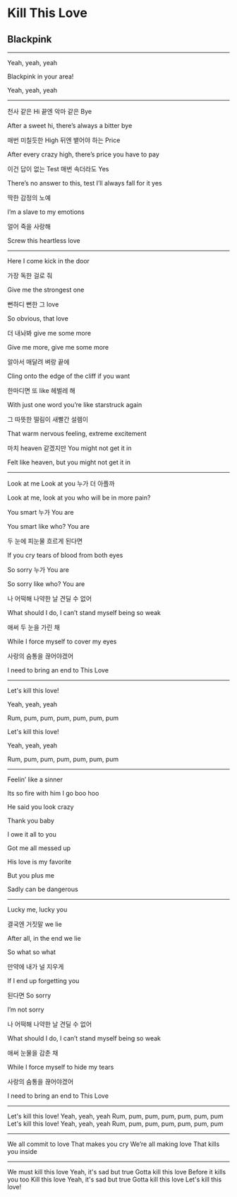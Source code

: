 # Kill This Love

## Blackpink

---

Yeah, yeah, yeah

Blackpink in your area!

Yeah, yeah, yeah

---

천사 같은 Hi 끝엔 악마 같은 Bye

After a sweet hi, there’s always a bitter bye

매번 미칠듯한 High 뒤엔 뱉어야 하는 Price

After every crazy high, there’s price you have to pay

이건 답이 없는 Test 매번 속더라도 Yes

There’s no answer to this, test I’ll always fall for it yes

딱한 감정의 노예

I’m a slave to my emotions

얼어 죽을 사랑해

Screw this heartless love

---

Here I come kick in the door

가장 독한 걸로 줘

Give me the strongest one

뻔하디 뻔한 그 love

So obvious, that love

더 내놔봐 give me some more

Give me more, give me some more

알아서 매달려 벼랑 끝에

Cling onto the edge of the cliff if you want

한마디면 또 like 헤벌레 해

With just one word you’re like starstruck again

그 따뜻한 떨림이 새빨간 설렘이

That warm nervous feeling, extreme excitement

마치 heaven 같겠지만 You might not get it in

Felt like heaven, but you might not get it in

---

Look at me Look at you 누가 더 아플까

Look at me, look at you who will be in more pain?

You smart 누가 You are

You smart like who? You are

두 눈에 피눈물 흐르게 된다면

If you cry tears of blood from both eyes

So sorry 누가 You are

So sorry like who? You are

나 어떡해 나약한 날 견딜 수 없어

What should I do, I can’t stand myself being so weak

애써 두 눈을 가린 채

While I force myself to cover my eyes

사랑의 숨통을 끊어야겠어

I need to bring an end to This Love

---

Let's kill this love!

Yeah, yeah, yeah

Rum, pum, pum, pum, pum, pum, pum

Let's kill this love!

Yeah, yeah, yeah

Rum, pum, pum, pum, pum, pum, pum

---

Feelin’ like a sinner

Its so fire with him I go boo hoo

He said you look crazy

Thank you baby

I owe it all to you

Got me all messed up

His love is my favorite

But you plus me

Sadly can be dangerous

---

Lucky me, lucky you

결국엔 거짓말 we lie

After all, in the end we lie

So what so what

만약에 내가 널 지우게

If I end up forgetting you

된다면 So sorry

I’m not sorry

나 어떡해 나약한 날 견딜 수 없어

What should I do, I can’t stand myself being so weak

애써 눈물을 감춘 채

While I force myself to hide my tears

사랑의 숨통을 끊어야겠어

I need to bring an end to This Love

---

Let's kill this love!
Yeah, yeah, yeah
Rum, pum, pum, pum, pum, pum, pum
Let's kill this love!
Yeah, yeah, yeah
Rum, pum, pum, pum, pum, pum, pum

---

We all commit to love
That makes you cry
We’re all making love
That kills you inside

---

We must kill this love
Yeah, it's sad but true
Gotta kill this love
Before it kills you too
Kill this love
Yeah, it's sad but true
Gotta kill this love
Let's kill this love!

